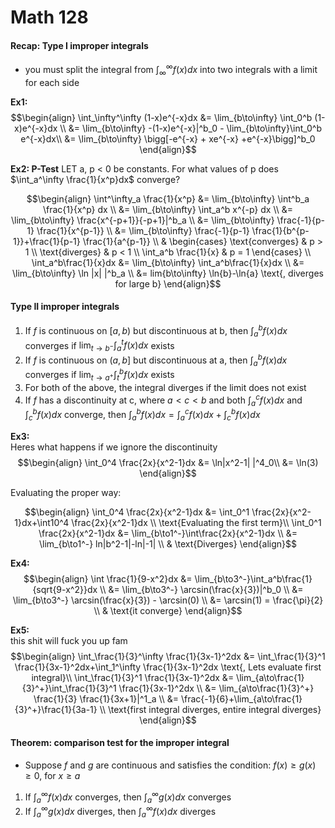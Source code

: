 # Math 128


#### Recap: Type I improper integrals
  * you must split the integral from $\int_\infty^\infty f(x)dx$ into two integrals with a limit for each side

__Ex1:__
$$\begin{align}
\int_\infty^\infty (1-x)e^{-x}dx &= \lim_{b\to\infty} \int_0^b (1-x)e^{-x}dx \\
&= \lim_{b\to\infty} -(1-x)e^{-x}|^b_0 - \lim_{b\to\infty}\int_0^b e^{-x}dx\\
&= \lim_{b\to\infty} \bigg[-e^{-x} + xe^{-x} +e^{-x}\bigg]^b_0
\end{align}$$

__Ex2: P-Test__
LET a, p < 0 be constants. For what values of p does $\int_a^\infty \frac{1}{x^p}dx$ converge?

$$\begin{align}
\int^\infty_a \frac{1}{x^p} &= \lim_{b\to\infty} \int^b_a \frac{1}{x^p} dx \\
&= \lim_{b\to\infty} \int_a^b x^{-p} dx \\
&= \lim_{b\to\infty} \frac{x^{-p+1}}{-p+1}|^b_a \\
&= \lim_{b\to\infty} \frac{-1}{p-1} \frac{1}{x^{p-1}} \\
&= \lim_{b\to\infty} \frac{-1}{p-1} \frac{1}{b^{p-1}}+\frac{1}{p-1} \frac{1}{a^{p-1}} \\
& \begin{cases}
\text{converges} & p > 1 \\
\text{diverges} & p < 1 \\
\int_a^b \frac{1}{x} & p = 1
\end{cases} \\
\int_a^b\frac{1}{x}dx &= \lim_{b\to\infty} \int_a^b\frac{1}{x}dx \\
&= \lim_{b\to\infty} \ln |x| |^b_a \\
&= lim{b\to\infty} \ln{b}-\ln{a} \text{, diverges for large b}
\end{align}$$

#### Type II improper integrals
  1. If $f$ is continuous on $[a,b)$ but discontinuous at b, then $\int_a^b f(x)dx$ converges if $\lim_{t \to b^-} \int_a^t f(x)dx$ exists
  1. If $f$ is continuous on $(a,b]$ but discontinuous at a, then $\int_a^b f(x)dx$ converges if $\lim_{t \to a^+} \int_t^b f(x)dx$ exists
  1. For both of the above, the integral diverges if the limit does not exist
  1. If $f$ has a discontinuity at c, where $a<c<b$ and both $\int_a^c f(x)dx$ and $\int_c^b f(x)dx$ converge, then $\int_a^b f(x)dx = \int_a^c f(x)dx +\int_c^b f(x)dx$


__Ex3:__   
Heres what happens if we ignore the discontinuity
$$\begin{align}
\int_0^4 \frac{2x}{x^2-1}dx &= \ln|x^2-1| |^4_0\\
&= \ln(3)
\end{align}$$

Evaluating the proper way:

$$\begin{align}
\int_0^4 \frac{2x}{x^2-1}dx &= \int_0^1 \frac{2x}{x^2-1}dx+\int10^4 \frac{2x}{x^2-1}dx \\
\text{Evaluating the first term}\\
\int_0^1 \frac{2x}{x^2-1}dx &= \lim_{b\to1^-}\int\frac{2x}{x^2-1}dx \\
&= \lim_{b\to1^-} ln|b^2-1|-ln|-1| \\
& \text{Diverges}
\end{align}$$

__Ex4:__
$$\begin{align}
\int \frac{1}{9-x^2}dx &= \lim_{b\to3^-}\int_a^b\frac{1}{sqrt{9-x^2}}dx \\
&= \lim_{b\to3^-} \arcsin(\frac{x}{3})|^b_0 \\
&= \lim_{b\to3^-} \arcsin(\frac{x}{3}) - \arcsin(0) \\
&= \arcsin(1) = \frac{\pi}{2} \\
& \text{it converge}
\end{align}$$

__Ex5:__  
this shit will fuck you up fam
$$\begin{align}
\int_\frac{1}{3}^\infty \frac{1}{3x-1}^2dx &= \int_\frac{1}{3}^1 \frac{1}{3x-1}^2dx+\int_1^\infty \frac{1}{3x-1}^2dx
\text{, Lets evaluate first integral}\\
\int_\frac{1}{3}^1 \frac{1}{3x-1}^2dx &= \lim_{a\to\frac{1}{3}^+}\int_\frac{1}{3}^1 \frac{1}{3x-1}^2dx \\
&= \lim_{a\to\frac{1}{3}^+} \frac{1}{3} \frac{1}{3x+1}|^1_a \\
&= \frac{-1}{6}+\lim_{a\to\frac{1}{3}^+}\frac{1}{3a-1} \\
\text{first integral diverges, entire integral diverges}
\end{align}$$

#### Theorem: comparison test for the improper integral
  * Suppose $f$ and $g$ are continuous and satisfies the condition:
  $f(x) \geq g(x) \geq 0$, for $x\geq a$
  1. If $\int_a^\infty f(x) dx$ converges, then $\int_a^\infty g(x) dx$ converges
  1. If $\int_a^\infty g(x) dx$ diverges, then $\int_a^\infty f(x) dx$ diverges
